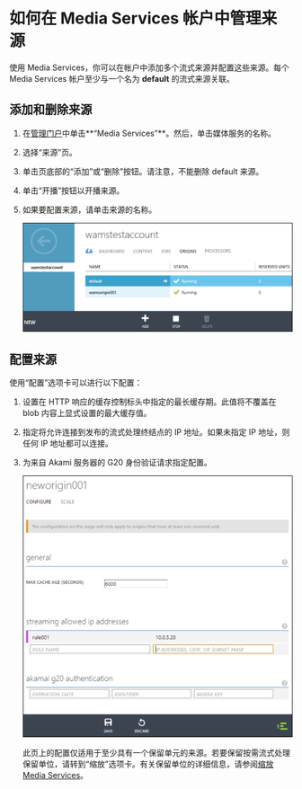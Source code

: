 <properties linkid="scripting-center-index" urlDisplayName="index" pageTitle="Scripting Center Index" metaKeywords="" description="" metaCanonical="" services="" documentationCenter="" title="How to Manage Origins in a Media Services Account" authors="juliako" solutions="" manager="" editor="" />

如何在 Media Services 帐户中管理来源
====================================

使用 Media Services，你可以在帐户中添加多个流式来源并配置这些来源。每个 Media Services 帐户至少与一个名为 **default** 的流式来源关联。

添加和删除来源
--------------

1.  在[管理门户](https://manage.windowsazure.cn/)中单击**“Media Services”**。然后，单击媒体服务的名称。
2.  选择“来源”页。
3.  单击页底部的“添加”或“删除”按钮。请注意，不能删除 default 来源。
4.  单击“开播”按钮以开播来源。
5.  如果要配置来源，请单击来源的名称。

    ![“来源”页](./media/media-services-manage-origins/media-services-origins-page.png)

配置来源
--------

使用“配置”选项卡可以进行以下配置：

1.  设置在 HTTP 响应的缓存控制标头中指定的最长缓存期。此值将不覆盖在 blob 内容上显式设置的最大缓存值。

2.  指定将允许连接到发布的流式处理终结点的 IP 地址。如果未指定 IP 地址，则任何 IP 地址都可以连接。

3.  为来自 Akami 服务器的 G20 身份验证请求指定配置。

    ![配置来源](./media/media-services-manage-origins/media-services-origins-configure.png)

    此页上的配置仅适用于至少具有一个保留单元的来源。若要保留按需流式处理保留单位，请转到“缩放”选项卡。有关保留单位的详细信息，请参阅[缩放 Media Services](http://go.microsoft.com/fwlink/?LinkID=275847&clcid=0x409/)。


